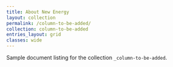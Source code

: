 ```yaml
---
title: About New Energy
layout: collection
permalink: /column-to-be-added/
collection: column-to-be-added
entries_layout: grid
classes: wide
---
```


Sample document listing for the collection `_column-to-be-added`.
